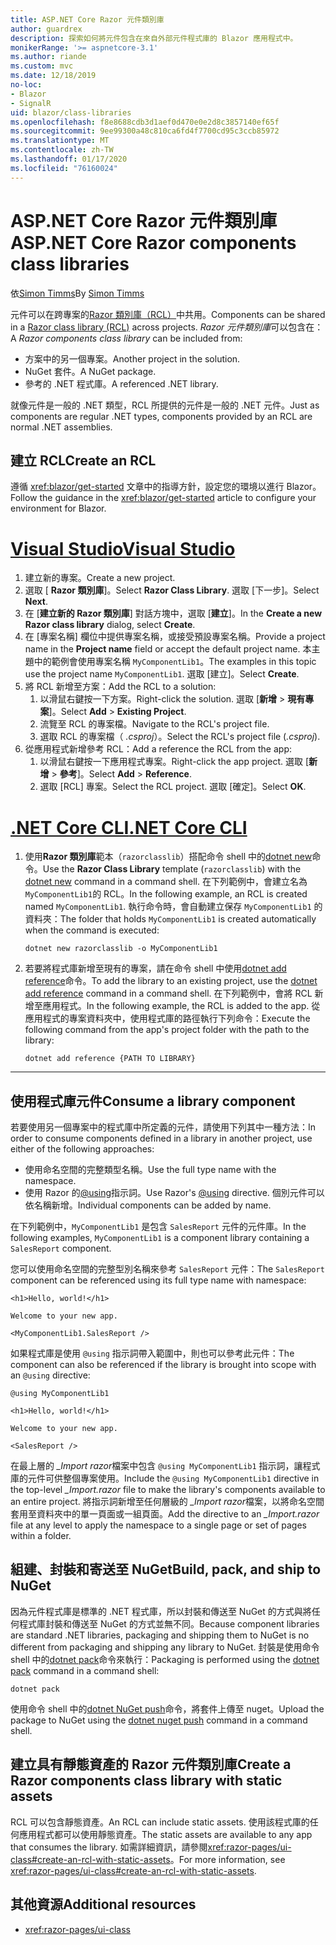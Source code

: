 ```yaml
---
title: ASP.NET Core Razor 元件類別庫
author: guardrex
description: 探索如何將元件包含在來自外部元件程式庫的 Blazor 應用程式中。
monikerRange: '>= aspnetcore-3.1'
ms.author: riande
ms.custom: mvc
ms.date: 12/18/2019
no-loc:
- Blazor
- SignalR
uid: blazor/class-libraries
ms.openlocfilehash: f8e8688cdb3d1aef0d470e0e2d8c3857140ef65f
ms.sourcegitcommit: 9ee99300a48c810ca6fd4f7700cd95c3ccb85972
ms.translationtype: MT
ms.contentlocale: zh-TW
ms.lasthandoff: 01/17/2020
ms.locfileid: "76160024"
---
```

# <a name="aspnet-core-razor-components-class-libraries"></a><span data-ttu-id="76b46-103">ASP.NET Core Razor 元件類別庫</span><span class="sxs-lookup"><span data-stu-id="76b46-103">ASP.NET Core Razor components class libraries</span></span>

<span data-ttu-id="76b46-104">依[Simon Timms](https://github.com/stimms)</span><span class="sxs-lookup"><span data-stu-id="76b46-104">By [Simon Timms](https://github.com/stimms)</span></span>

<span data-ttu-id="76b46-105">元件可以在跨專案的[Razor 類別庫（RCL）](xref:razor-pages/ui-class)中共用。</span><span class="sxs-lookup"><span data-stu-id="76b46-105">Components can be shared in a [Razor class library (RCL)](xref:razor-pages/ui-class) across projects.</span></span> <span data-ttu-id="76b46-106">*Razor 元件類別庫*可以包含在：</span><span class="sxs-lookup"><span data-stu-id="76b46-106">A *Razor components class library* can be included from:</span></span>

* <span data-ttu-id="76b46-107">方案中的另一個專案。</span><span class="sxs-lookup"><span data-stu-id="76b46-107">Another project in the solution.</span></span>
* <span data-ttu-id="76b46-108">NuGet 套件。</span><span class="sxs-lookup"><span data-stu-id="76b46-108">A NuGet package.</span></span>
* <span data-ttu-id="76b46-109">參考的 .NET 程式庫。</span><span class="sxs-lookup"><span data-stu-id="76b46-109">A referenced .NET library.</span></span>

<span data-ttu-id="76b46-110">就像元件是一般的 .NET 類型，RCL 所提供的元件是一般的 .NET 元件。</span><span class="sxs-lookup"><span data-stu-id="76b46-110">Just as components are regular .NET types, components provided by an RCL are normal .NET assemblies.</span></span>

## <a name="create-an-rcl"></a><span data-ttu-id="76b46-111">建立 RCL</span><span class="sxs-lookup"><span data-stu-id="76b46-111">Create an RCL</span></span>

<span data-ttu-id="76b46-112">遵循 <xref:blazor/get-started> 文章中的指導方針，設定您的環境以進行 Blazor。</span><span class="sxs-lookup"><span data-stu-id="76b46-112">Follow the guidance in the <xref:blazor/get-started> article to configure your environment for Blazor.</span></span>

# <a name="visual-studiotabvisual-studio"></a>[<span data-ttu-id="76b46-113">Visual Studio</span><span class="sxs-lookup"><span data-stu-id="76b46-113">Visual Studio</span></span>](#tab/visual-studio)

1. <span data-ttu-id="76b46-114">建立新的專案。</span><span class="sxs-lookup"><span data-stu-id="76b46-114">Create a new project.</span></span>
1. <span data-ttu-id="76b46-115">選取 [ **Razor 類別庫**]。</span><span class="sxs-lookup"><span data-stu-id="76b46-115">Select **Razor Class Library**.</span></span> <span data-ttu-id="76b46-116">選取 [下一步]。</span><span class="sxs-lookup"><span data-stu-id="76b46-116">Select **Next**.</span></span>
1. <span data-ttu-id="76b46-117">在 [**建立新的 Razor 類別庫**] 對話方塊中，選取 [**建立**]。</span><span class="sxs-lookup"><span data-stu-id="76b46-117">In the **Create a new Razor class library** dialog, select **Create**.</span></span>
1. <span data-ttu-id="76b46-118">在 [專案名稱] 欄位中提供專案名稱，或接受預設專案名稱。</span><span class="sxs-lookup"><span data-stu-id="76b46-118">Provide a project name in the **Project name** field or accept the default project name.</span></span> <span data-ttu-id="76b46-119">本主題中的範例會使用專案名稱 `MyComponentLib1`。</span><span class="sxs-lookup"><span data-stu-id="76b46-119">The examples in this topic use the project name `MyComponentLib1`.</span></span> <span data-ttu-id="76b46-120">選取 [建立]。</span><span class="sxs-lookup"><span data-stu-id="76b46-120">Select **Create**.</span></span>
1. <span data-ttu-id="76b46-121">將 RCL 新增至方案：</span><span class="sxs-lookup"><span data-stu-id="76b46-121">Add the RCL to a solution:</span></span>
   1. <span data-ttu-id="76b46-122">以滑鼠右鍵按一下方案。</span><span class="sxs-lookup"><span data-stu-id="76b46-122">Right-click the solution.</span></span> <span data-ttu-id="76b46-123">選取 [**新增** > **現有專案**]。</span><span class="sxs-lookup"><span data-stu-id="76b46-123">Select **Add** > **Existing Project**.</span></span>
   1. <span data-ttu-id="76b46-124">流覽至 RCL 的專案檔。</span><span class="sxs-lookup"><span data-stu-id="76b46-124">Navigate to the RCL's project file.</span></span>
   1. <span data-ttu-id="76b46-125">選取 RCL 的專案檔（ *.csproj*）。</span><span class="sxs-lookup"><span data-stu-id="76b46-125">Select the RCL's project file (*.csproj*).</span></span>
1. <span data-ttu-id="76b46-126">從應用程式新增參考 RCL：</span><span class="sxs-lookup"><span data-stu-id="76b46-126">Add a reference the RCL from the app:</span></span>
   1. <span data-ttu-id="76b46-127">以滑鼠右鍵按一下應用程式專案。</span><span class="sxs-lookup"><span data-stu-id="76b46-127">Right-click the app project.</span></span> <span data-ttu-id="76b46-128">選取 [**新增** > **參考**]。</span><span class="sxs-lookup"><span data-stu-id="76b46-128">Select **Add** > **Reference**.</span></span>
   1. <span data-ttu-id="76b46-129">選取 [RCL] 專案。</span><span class="sxs-lookup"><span data-stu-id="76b46-129">Select the RCL project.</span></span> <span data-ttu-id="76b46-130">選取 [確定]。</span><span class="sxs-lookup"><span data-stu-id="76b46-130">Select **OK**.</span></span>

# <a name="net-core-clitabnetcore-cli"></a>[<span data-ttu-id="76b46-131">.NET Core CLI</span><span class="sxs-lookup"><span data-stu-id="76b46-131">.NET Core CLI</span></span>](#tab/netcore-cli)

1. <span data-ttu-id="76b46-132">使用**Razor 類別庫**範本（`razorclasslib`）搭配命令 shell 中的[dotnet new](/dotnet/core/tools/dotnet-new)命令。</span><span class="sxs-lookup"><span data-stu-id="76b46-132">Use the **Razor Class Library** template (`razorclasslib`) with the [dotnet new](/dotnet/core/tools/dotnet-new) command in a command shell.</span></span> <span data-ttu-id="76b46-133">在下列範例中，會建立名為 `MyComponentLib1`的 RCL。</span><span class="sxs-lookup"><span data-stu-id="76b46-133">In the following example, an RCL is created named `MyComponentLib1`.</span></span> <span data-ttu-id="76b46-134">執行命令時，會自動建立保存 `MyComponentLib1` 的資料夾：</span><span class="sxs-lookup"><span data-stu-id="76b46-134">The folder that holds `MyComponentLib1` is created automatically when the command is executed:</span></span>

   ```dotnetcli
   dotnet new razorclasslib -o MyComponentLib1
   ```

1. <span data-ttu-id="76b46-135">若要將程式庫新增至現有的專案，請在命令 shell 中使用[dotnet add reference](/dotnet/core/tools/dotnet-add-reference)命令。</span><span class="sxs-lookup"><span data-stu-id="76b46-135">To add the library to an existing project, use the [dotnet add reference](/dotnet/core/tools/dotnet-add-reference) command in a command shell.</span></span> <span data-ttu-id="76b46-136">在下列範例中，會將 RCL 新增至應用程式。</span><span class="sxs-lookup"><span data-stu-id="76b46-136">In the following example, the RCL is added to the app.</span></span> <span data-ttu-id="76b46-137">從應用程式的專案資料夾中，使用程式庫的路徑執行下列命令：</span><span class="sxs-lookup"><span data-stu-id="76b46-137">Execute the following command from the app's project folder with the path to the library:</span></span>

   ```dotnetcli
   dotnet add reference {PATH TO LIBRARY}
   ```

---

## <a name="consume-a-library-component"></a><span data-ttu-id="76b46-138">使用程式庫元件</span><span class="sxs-lookup"><span data-stu-id="76b46-138">Consume a library component</span></span>

<span data-ttu-id="76b46-139">若要使用另一個專案中的程式庫中所定義的元件，請使用下列其中一種方法：</span><span class="sxs-lookup"><span data-stu-id="76b46-139">In order to consume components defined in a library in another project, use either of the following approaches:</span></span>

* <span data-ttu-id="76b46-140">使用命名空間的完整類型名稱。</span><span class="sxs-lookup"><span data-stu-id="76b46-140">Use the full type name with the namespace.</span></span>
* <span data-ttu-id="76b46-141">使用 Razor 的[\@using](xref:mvc/views/razor#using)指示詞。</span><span class="sxs-lookup"><span data-stu-id="76b46-141">Use Razor's [\@using](xref:mvc/views/razor#using) directive.</span></span> <span data-ttu-id="76b46-142">個別元件可以依名稱新增。</span><span class="sxs-lookup"><span data-stu-id="76b46-142">Individual components can be added by name.</span></span>

<span data-ttu-id="76b46-143">在下列範例中，`MyComponentLib1` 是包含 `SalesReport` 元件的元件庫。</span><span class="sxs-lookup"><span data-stu-id="76b46-143">In the following examples, `MyComponentLib1` is a component library containing a `SalesReport` component.</span></span>

<span data-ttu-id="76b46-144">您可以使用命名空間的完整型別名稱來參考 `SalesReport` 元件：</span><span class="sxs-lookup"><span data-stu-id="76b46-144">The `SalesReport` component can be referenced using its full type name with namespace:</span></span>

```razor
<h1>Hello, world!</h1>

Welcome to your new app.

<MyComponentLib1.SalesReport />
```

<span data-ttu-id="76b46-145">如果程式庫是使用 `@using` 指示詞帶入範圍中，則也可以參考此元件：</span><span class="sxs-lookup"><span data-stu-id="76b46-145">The component can also be referenced if the library is brought into scope with an `@using` directive:</span></span>

```razor
@using MyComponentLib1

<h1>Hello, world!</h1>

Welcome to your new app.

<SalesReport />
```

<span data-ttu-id="76b46-146">在最上層的 *_Import razor*檔案中包含 `@using MyComponentLib1` 指示詞，讓程式庫的元件可供整個專案使用。</span><span class="sxs-lookup"><span data-stu-id="76b46-146">Include the `@using MyComponentLib1` directive in the top-level *_Import.razor* file to make the library's components available to an entire project.</span></span> <span data-ttu-id="76b46-147">將指示詞新增至任何層級的 *_Import razor*檔案，以將命名空間套用至資料夾中的單一頁面或一組頁面。</span><span class="sxs-lookup"><span data-stu-id="76b46-147">Add the directive to an *_Import.razor* file at any level to apply the namespace to a single page or set of pages within a folder.</span></span>

## <a name="build-pack-and-ship-to-nuget"></a><span data-ttu-id="76b46-148">組建、封裝和寄送至 NuGet</span><span class="sxs-lookup"><span data-stu-id="76b46-148">Build, pack, and ship to NuGet</span></span>

<span data-ttu-id="76b46-149">因為元件程式庫是標準的 .NET 程式庫，所以封裝和傳送至 NuGet 的方式與將任何程式庫封裝和傳送至 NuGet 的方式並無不同。</span><span class="sxs-lookup"><span data-stu-id="76b46-149">Because component libraries are standard .NET libraries, packaging and shipping them to NuGet is no different from packaging and shipping any library to NuGet.</span></span> <span data-ttu-id="76b46-150">封裝是使用命令 shell 中的[dotnet pack](/dotnet/core/tools/dotnet-pack)命令來執行：</span><span class="sxs-lookup"><span data-stu-id="76b46-150">Packaging is performed using the [dotnet pack](/dotnet/core/tools/dotnet-pack) command in a command shell:</span></span>

```dotnetcli
dotnet pack
```

<span data-ttu-id="76b46-151">使用命令 shell 中的[dotnet NuGet push](/dotnet/core/tools/dotnet-nuget-push)命令，將套件上傳至 nuget。</span><span class="sxs-lookup"><span data-stu-id="76b46-151">Upload the package to NuGet using the [dotnet nuget push](/dotnet/core/tools/dotnet-nuget-push) command in a command shell.</span></span>

## <a name="create-a-razor-components-class-library-with-static-assets"></a><span data-ttu-id="76b46-152">建立具有靜態資產的 Razor 元件類別庫</span><span class="sxs-lookup"><span data-stu-id="76b46-152">Create a Razor components class library with static assets</span></span>

<span data-ttu-id="76b46-153">RCL 可以包含靜態資產。</span><span class="sxs-lookup"><span data-stu-id="76b46-153">An RCL can include static assets.</span></span> <span data-ttu-id="76b46-154">使用該程式庫的任何應用程式都可以使用靜態資產。</span><span class="sxs-lookup"><span data-stu-id="76b46-154">The static assets are available to any app that consumes the library.</span></span> <span data-ttu-id="76b46-155">如需詳細資訊，請參閱<xref:razor-pages/ui-class#create-an-rcl-with-static-assets>。</span><span class="sxs-lookup"><span data-stu-id="76b46-155">For more information, see <xref:razor-pages/ui-class#create-an-rcl-with-static-assets>.</span></span>

## <a name="additional-resources"></a><span data-ttu-id="76b46-156">其他資源</span><span class="sxs-lookup"><span data-stu-id="76b46-156">Additional resources</span></span>

* <xref:razor-pages/ui-class>
